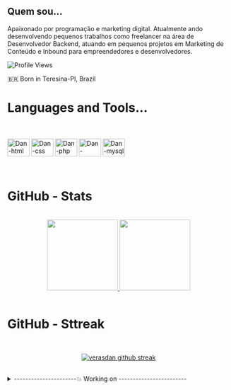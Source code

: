 ## Quem sou...

Apaixonado por programação e marketing digital. Atualmente ando desenvolvendo pequenos trabalhos como freelancer na área de Desenvolvedor Backend, atuando em pequenos projetos em Marketing de Conteúdo e Inbound para empreendedores e desenvolvedores.

![Profile Views](https://komarev.com/ghpvc/?username=verasdan)

🇧🇷 Born in Teresina-PI, Brazil

# Languages and Tools...

<br>
</div>
<div style="display: inline_block"><br>
<img align="center" alt="Dan-html" height="40" width="50" src="https://cdn.jsdelivr.net/gh/devicons/devicon/icons/html5/html5-plain-wordmark.svg">
<img align="center" alt="Dan-css" height="40" width="50" src="https://cdn.jsdelivr.net/gh/devicons/devicon/icons/css3/css3-plain-wordmark.svg">
<img align="center" alt="Dan-php" height="40" width="50" src="https://cdn.jsdelivr.net/gh/devicons/devicon/icons/php/php-plain.svg">
<img align="center" alt="Dan-laravel" height="40" width="50" src="https://cdn.jsdelivr.net/gh/devicons/devicon/icons/laravel/laravel-plain-wordmark.svg">
<img align="center" alt="Dan-mysql" height="40" width="50" src="https://cdn.jsdelivr.net/gh/devicons/devicon/icons/mysql/mysql-plain.svg">
</div>


<br>
<br>

# GitHub - Stats 

<br>

<div align="center">
  <a href="https://github.com/verasdan">
  <img height="160em" src="https://github-readme-stats.vercel.app/api?username=verasdan&show_icons=true&theme=dark&include_all_commits=true&count_private=true"/>
  <img height="160em" src="https://github-readme-stats.vercel.app/api/top-langs/?username=verasdan&layout=compact&langs_count=7&theme=dark"/></a>
</div>

<br>

# GitHub - Sttreak 

<br>
<div align="center">

[![verasdan github streak](https://github-readme-streak-stats.herokuapp.com/?user=verasdan&theme=blue-green)](https://github.com/verasdan/github-readme-streak-stats)

</div>

<br>

<details>
  <summary> ----------------------💥 Working on ------------------------</summary>
<br>
  <p align="center">
    <a href="https://github.com/verasdan/SistemaSuperGestao">
      <img src="https://github-readme-stats.vercel.app/api/pin/?username=verasdan&repo=SistemaSuperGestao&show_owner=true&theme=react" />
    </a>&ensp;
    <a href="https://github.com/verasdan/SistemaLogin">
      <img src="https://github-readme-stats.vercel.app/api/pin/?username=verasdan&repo=SistemaLogin&show_owner=true&theme=react" />
    </a>
  </p>
  
</details>
